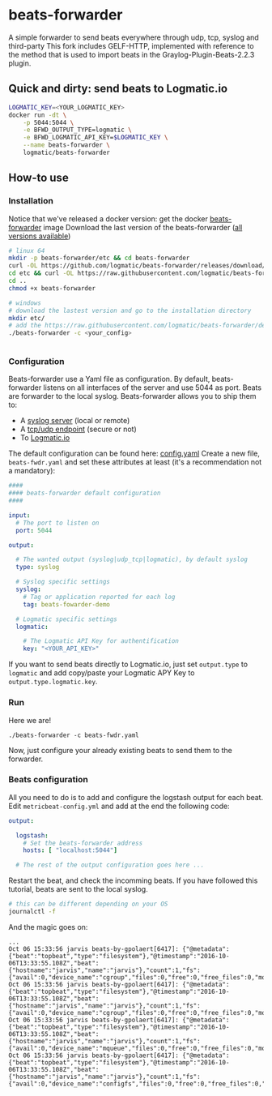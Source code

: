 # beats-forwarder
A simple forwarder to send beats everywhere through udp, tcp, syslog and third-party
This fork includes GELF-HTTP, implemented with reference to the method that is used to import beats in the Graylog-Plugin-Beats-2.2.3 plugin. 

## Quick and dirty: send beats to Logmatic.io
```sh
LOGMATIC_KEY=<YOUR_LOGMATIC_KEY>
docker run -dt \
    -p 5044:5044 \
    -e BFWD_OUTPUT_TYPE=logmatic \
    -e BFWD_LOGMATIC_API_KEY=$LOGMATIC_KEY \
    --name beats-forwarder \
    logmatic/beats-forwarder
```


## How-to use
### Installation
Notice that we've released a docker version: get the docker [beats-forwarder](https://hub.docker.com/r/logmatic/beats-forwarder/) image
Download the last version of the beats-forwarder ([all versions available](https://github.com/logmatic/beats-forwarder/releases))


```sh
# linux 64
mkdir -p beats-forwarder/etc && cd beats-forwarder
curl -OL https://github.com/logmatic/beats-forwarder/releases/download/v0.1-rc1/beats-forwarder
cd etc && curl -OL https://raw.githubusercontent.com/logmatic/beats-forwarder/dev/etc/config.yml
cd ..
chmod +x beats-forwarder

# windows
# download the lastest version and go to the installation directory
mkdir etc/
# add the https://raw.githubusercontent.com/logmatic/beats-forwarder/dev/etc/config.yml file into the etc/dir
./beats-forwarder -c <your_config>
 
```

### Configuration
Beats-forwarder use a Yaml file as configuration. By default, beats-forwarder listens on
all interfaces of the server and use 5044 as port. Beats are forwarder to the local syslog.
Beats-forwarder allows you to ship them to:

* A [syslog server](docs/forwarder/syslog.md) (local or remote)
* A [tcp/udp endpoint](docs/forwarder/tcp_udp.md)  (secure or not)
* To [Logmatic.io](docs/forwarder/logmatic.md) 

The default configuration can be found here: [config.yaml](logmatic/beats-forwarder/blob/dev/etc/config.yml)
Create a new file, `beats-fwdr.yaml` and set these attributes at least (it's a
recommendation not a mandatory):

```yaml
####
#### beats-forwarder default configuration
####

input:
  # The port to listen on
  port: 5044

output:

  # The wanted output (syslog|udp_tcp|logmatic), by default syslog
  type: syslog

  # Syslog specific settings
  syslog:
    # Tag or application reported for each log
    tag: beats-fowarder-demo

  # Logmatic specific settings
  logmatic:

    # The Logmatic API Key for authentification
    key: "<YOUR_API_KEY>"

```

If you want to send beats directly to Logmatic.io, just set `output.type` to `logmatic` and
add copy/paste your Logmatic APY Key to `output.type.logmatic.key`.

### Run
Here we are!
```
./beats-forwarder -c beats-fwdr.yaml
```

Now, just configure your already existing beats to send them to the forwarder.

### Beats configuration
All you need to do is to add and configure the logstash output for each beat.
Edit `metricbeat-config.yml` and add at the end the following code:

```yaml
output:

  logstash:
    # Set the beats-forwarder address
    hosts: [ "localhost:5044"]

  # The rest of the output configuration goes here ...

```

Restart the beat, and check the incomming beats. If you have followed this tutorial,
beats are sent to the local syslog.

```sh
# this can be different depending on your OS
journalctl -f
```
And the magic goes on:
```
...
Oct 06 15:33:56 jarvis beats-by-gpolaert[6417]: {"@metadata":{"beat":"topbeat","type":"filesystem"},"@timestamp":"2016-10-06T13:33:55.108Z","beat":{"hostname":"jarvis","name":"jarvis"},"count":1,"fs":{"avail":0,"device_name":"cgroup","files":0,"free":0,"free_files":0,"mount_point":"/sys/fs/cgroup/freezer","total":0,"used":0,"used_p":0},"type":"filesystem"}
Oct 06 15:33:56 jarvis beats-by-gpolaert[6417]: {"@metadata":{"beat":"topbeat","type":"filesystem"},"@timestamp":"2016-10-06T13:33:55.108Z","beat":{"hostname":"jarvis","name":"jarvis"},"count":1,"fs":{"avail":0,"device_name":"cgroup","files":0,"free":0,"free_files":0,"mount_point":"/sys/fs/cgroup/pids","total":0,"used":0,"used_p":0},"type":"filesystem"}
Oct 06 15:33:56 jarvis beats-by-gpolaert[6417]: {"@metadata":{"beat":"topbeat","type":"filesystem"},"@timestamp":"2016-10-06T13:33:55.108Z","beat":{"hostname":"jarvis","name":"jarvis"},"count":1,"fs":{"avail":0,"device_name":"mqueue","files":0,"free":0,"free_files":0,"mount_point":"/dev/mqueue","total":0,"used":0,"used_p":0},"type":"filesystem"}
Oct 06 15:33:56 jarvis beats-by-gpolaert[6417]: {"@metadata":{"beat":"topbeat","type":"filesystem"},"@timestamp":"2016-10-06T13:33:55.108Z","beat":{"hostname":"jarvis","name":"jarvis"},"count":1,"fs":{"avail":0,"device_name":"configfs","files":0,"free":0,"free_files":0,"mount_point":"/sys/kernel/config","total":0,"used":0,"used_p":0},"type":"filesystem"}
```

